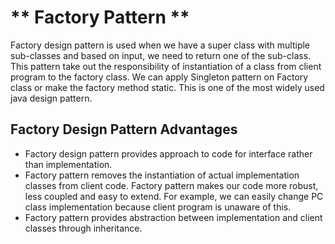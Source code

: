 
# ** Factory Pattern **

Factory design pattern is used when we have a super class with multiple sub-classes and based on input,
we need to return one of the sub-class. This pattern take out the responsibility of instantiation of a class from client
program to the factory class. We can apply Singleton pattern on Factory class or make the factory method static.
This is one of the most widely used java design pattern.



## Factory Design Pattern Advantages
* Factory design pattern provides approach to code for interface rather than implementation.
* Factory pattern removes the instantiation of actual implementation classes from client code. Factory pattern makes our code more robust, less coupled and easy to extend. For example, we can easily change PC class implementation because client program is unaware of this.
* Factory pattern provides abstraction between implementation and client classes through inheritance.
